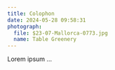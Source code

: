 ```yaml
---
title: Colophon
date: 2024-05-28 09:58:31
photograph:
  file: $23-07-Mallorca-0773.jpg
  name: Table Greenery
---
```


Lorem ipsum ...